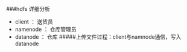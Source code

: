 ###hdfs 详细分析
* client ： 送货员
* namenode ： 仓库管理员
* datanode ： 仓库
#####上传文件过程：client与namnode通信，写入datanode
